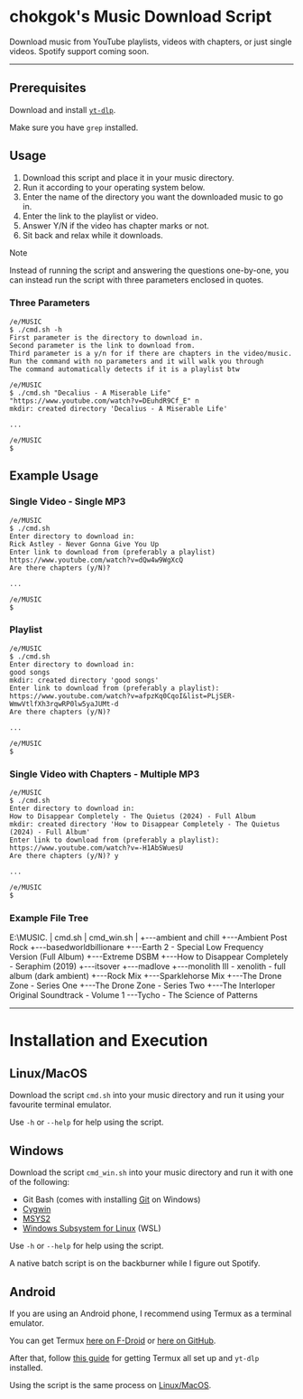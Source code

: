 # chokgok's Music Download Script

Download music from YouTube playlists, videos with chapters, or just single videos. Spotify support coming soon.

---

## Prerequisites

Download and install [`yt-dlp`](https://github.com/yt-dlp/yt-dlp).

Make sure you have `grep` installed.

## Usage

1. Download this script and place it in your music directory.
2. Run it according to your operating system below.
3. Enter the name of the directory you want the downloaded music to go in.
4. Enter the link to the playlist or video.
5. Answer Y/N if the video has chapter marks or not.
6. Sit back and relax while it downloads.

> [!NOTE]
> Instead of running the script and answering the questions one-by-one,
> you can instead run the script with three parameters enclosed in quotes.

### Three Parameters

```
/e/MUSIC
$ ./cmd.sh -h
First parameter is the directory to download in.
Second parameter is the link to download from.
Third parameter is a y/n for if there are chapters in the video/music.
Run the command with no parameters and it will walk you through
The command automatically detects if it is a playlist btw

/e/MUSIC
$ ./cmd.sh "Decalius - A Miserable Life" "https://www.youtube.com/watch?v=DEuhdR9Cf_E" n
mkdir: created directory 'Decalius - A Miserable Life'

...

/e/MUSIC
$ 
```

## Example Usage

### Single Video - Single MP3

```
/e/MUSIC
$ ./cmd.sh
Enter directory to download in:
Rick Astley - Never Gonna Give You Up
Enter link to download from (preferably a playlist)
https://www.youtube.com/watch?v=dQw4w9WgXcQ
Are there chapters (y/N)?

...

/e/MUSIC
$ 
```

### Playlist

```
/e/MUSIC
$ ./cmd.sh
Enter directory to download in:
good songs
mkdir: created directory 'good songs'
Enter link to download from (preferably a playlist):
https://www.youtube.com/watch?v=afpzKq0CqoI&list=PLjSER-WmwVtlfXh3rqwRP0lw5yaJUMt-d
Are there chapters (y/N)?

...

/e/MUSIC
$
```

### Single Video with Chapters - Multiple MP3

```
/e/MUSIC
$ ./cmd.sh
Enter directory to download in:
How to Disappear Completely - The Quietus (2024) - Full Album
mkdir: created directory 'How to Disappear Completely - The Quietus (2024) - Full Album'
Enter link to download from (preferably a playlist):
https://www.youtube.com/watch?v=-H1AbSWuesU
Are there chapters (y/N)? y

...

/e/MUSIC
$ 
```

### Example File Tree

E:\MUSIC\.
|   cmd.sh
|   cmd_win.sh
|
+---ambient and chill
+---Ambient Post Rock
+---basedworldbillionare
+---Earth 2 - Special Low Frequency Version (Full Album)
+---Extreme DSBM
+---How to Disappear Completely - Seraphim (2019)
+---itsover
+---madlove
+---monolith III - xenolith - full album (dark ambient)
+---Rock Mix
+---Sparklehorse Mix
+---The Drone Zone - Series One
+---The Drone Zone - Series Two
+---The Interloper Original Soundtrack - Volume 1
\---Tycho - The Science of Patterns

---

# Installation and Execution

## Linux/MacOS

Download the script `cmd.sh` into your music directory and run it using your favourite terminal emulator.

Use `-h` or `--help` for help using the script.

## Windows

Download the script `cmd_win.sh` into your music directory and run it with one of the following:

- Git Bash (comes with installing [Git](https://git-scm.com/downloads) on Windows)
- [Cygwin](https://www.cygwin.com/)
- [MSYS2](https://www.msys2.org/)
- [Windows Subsystem for Linux](https://learn.microsoft.com/en-us/windows/wsl/install) (WSL)

Use `-h` or `--help` for help using the script.

A native batch script is on the backburner while I figure out Spotify.

## Android

If you are using an Android phone, I recommend using Termux as a terminal emulator.

You can get Termux [here on F-Droid](https://f-droid.org/en/packages/com.termux/) or [here on GitHub](https://github.com/termux/termux-app/releases/tag/v0.118.1).

After that, follow [this guide](https://gist.github.com/cyrillkuettel/d63785cf5f4c00106ae215188c377515) for getting Termux all set up and `yt-dlp` installed.

Using the script is the same process on [Linux/MacOS](#linuxmacos).
